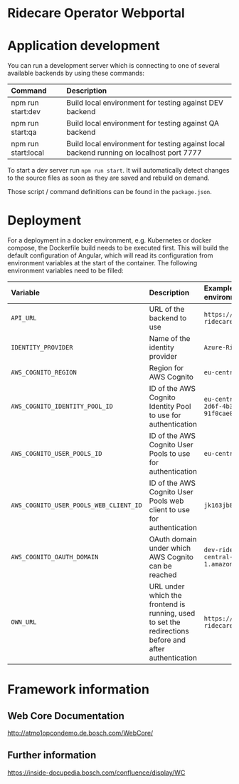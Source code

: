 # Ridecare Operator Webportal

# Application development

You can run a development server which is connecting to one of several available backends by using these commands:

| Command             | Description                                                                              |
| :------------------ | :--------------------------------------------------------------------------------------- |
| npm run start:dev   | Build local environment for testing against DEV backend                                  |
| npm run start:qa    | Build local environment for testing against QA backend                                   |
| npm run start:local | Build local environment for testing against local backend running on localhost port 7777 |

To start a dev server run `npm run start`. It will automatically detect changes to the source files as soon as they are saved and rebuild on demand.

Those script / command definitions can be found in the `package.json`.

# Deployment

For a deployment in a docker environment, e.g. Kubernetes or docker compose, the Dockerfile build needs to be executed first.
This will build the default configuration of Angular, which will read its configuration from environment variables at the start of the container.
The following environment variables need to be filled:

| Variable                               | Description                                                                                           | Example value (dev environment)                     |
| :------------------------------------- | :---------------------------------------------------------------------------------------------------- | :-------------------------------------------------- |
| `API_URL`                              | URL of the backend to use                                                                             | `https://ai-dev.bosch-ridecare.com/api/`            |
| `IDENTITY_PROVIDER`                    | Name of the identity provider                                                                         | `Azure-RideCareStage`                               |
| `AWS_COGNITO_REGION`                   | Region for AWS Cognito                                                                                | `eu-central-1`                                      |
| `AWS_COGNITO_IDENTITY_POOL_ID`         | ID of the AWS Cognito Identity Pool to use for authentication                                         | `eu-central-1:21068fdd-2d6f-4b30-809b-91f0cae03503` |
| `AWS_COGNITO_USER_POOLS_ID`            | ID of the AWS Cognito User Pools to use for authentication                                            | `eu-central-1_Oc2WZsLqc`                            |
| `AWS_COGNITO_USER_POOLS_WEB_CLIENT_ID` | ID of the AWS Cognito User Pools web client to use for authentication                                 | `jk163jb8n5dgr1esr67rnkdmr`                         |
| `AWS_COGNITO_OAUTH_DOMAIN`             | OAuth domain under which AWS Cognito can be reached                                                   | `dev-ridecare.auth.eu-central-1.amazoncognito.com`  |
| `OWN_URL`                              | URL under which the frontend is running, used to set the redirections before and after authentication | `https://ai-dev.bosch-ridecare.com`                 |

# Framework information

## Web Core Documentation
<http://atmo1opcondemo.de.bosch.com/WebCore/>

## Further information
<https://inside-docupedia.bosch.com/confluence/display/WC>
